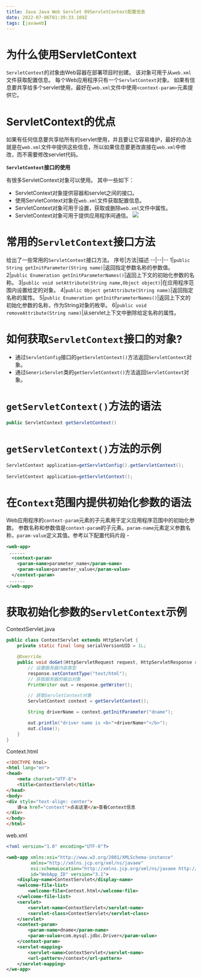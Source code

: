 ```yaml
---
title: Java Java Web Servlet 09ServletContext配置信息
date: 2022-07-06T01:39:33.109Z
tags: [javaweb]
---
```

# 为什么使用ServletContext
`ServletContext`的对象由Web容器在部署项目时创建。 该对象可用于从`web.xml`文件获取配置信息。 每个Web应用程序只有一个`ServletContext`对象。
如果有信息要共享给多个servlet使用，最好在`web.xml`文件中使用`<context-param>`元素提供它。

# ServletContext的优点
如果有任何信息要共享给所有的servlet使用，并且要让它容易维护，最好的办法就是在`web.xml`文件中提供这些信息，所以如果信息要更改直接在`web.xml`中修改，而不需要修改servlet代码。

**`ServletContext`接口的使用**

有很多ServletContext对象可以使用。 其中一些如下：
* ServletContext对象提供容器和servlet之间的接口。
* 使用ServletContext对象在`web.xml`文件获取配置信息。
* ServletContext对象可用于设置，获取或删除`web.xml`文件中属性。
* ServletContext对象可用于提供应用程序间通信。
![](../../../images/SevletContext的优点.jpg)

# 常用的`ServletContext`接口方法
给出了一些常用的`ServletContext`接口方法。
序号|方法|描述
--|--|--
1|`public String getInitParameter(String name)`|返回指定参数名称的参数值。
2|`public Enumeration getInitParameterNames()`|返回上下文的初始化参数的名称。
3|`public void setAttribute(String name,Object object)`|在应用程序范围内设置给定的对象。
4|`public Object getAttribute(String name)`|返回指定名称的属性。
5|`public Enumeration getInitParameterNames()`|返回上下文的初始化参数的名称，作为String对象的枚举。
6|`public void removeAttribute(String name)`|从servlet上下文中删除给定名称的属性。

# 如何获取`ServletContext`接口的对象?
 * 通过`ServletConfig`接口的`getServletContext()`方法返回`ServletContext`对象。
 * 通过`GenericServlet`类的`getServletContext()`方法返回`ServletContext`对象。

# `getServletContext()`方法的语法
~~~java
public ServletContext getServletContext()
~~~
# `getServletContext()`方法的示例
~~~java
ServletContext application=getServletConfig().getServletContext();  
 
ServletContext application=getServletContext();
~~~
# 在`Context`范围内提供初始化参数的语法
Web应用程序的`context-param`元素的子元素用于定义应用程序范围中的初始化参数。 参数名称和参数值是`context-param`的子元素。`param-name`元素定义参数名称，`param-value`定义其值。参考以下配置代码片段 -
~~~xml
<web-app>  
 ......  
  <context-param>  
    <param-name>parameter_name</param-name>  
    <param-value>parameter_value</param-value>  
  </context-param>
 ......  
</web-app>
~~~

# 获取初始化参数的`ServletContext`示例

ContextServlet.java
~~~java
public class ContextServlet extends HttpServlet {
    private static final long serialVersionUID = 1L;

    @Override
    public void doGet(HttpServletRequest request, HttpServletResponse response) throws IOException {
        // 设置服务器内容类型
        response.setContentType("text/html");
        // 获取服务器的输出对象
        PrintWriter out = response.getWriter();

        // 获取ServletContext对象
        ServletContext context = getServletContext();

        String driverName = context.getInitParameter("dname");

        out.println("driver name is <b>"+driverName+"</b>");
        out.close();
    }
}
~~~

Context.html
~~~html
<!DOCTYPE html>
<html lang="en">
<head>
    <meta charset="UTF-8">
    <title>ContextServlet</title>
</head>
<body>
<div style="text-align: center">
    请<a href="context">点击这里</a>查看Context信息
</div>
</body>
</html>
~~~

web.xml
~~~xml
<?xml version="1.0" encoding="UTF-8"?>

<web-app xmlns:xsi="http://www.w3.org/2001/XMLSchema-instance"
         xmlns="http://xmlns.jcp.org/xml/ns/javaee"
         xsi:schemaLocation="http://xmlns.jcp.org/xml/ns/javaee http://xmlns.jcp.org/xml/ns/javaee/web-app_3_1.xsd"
         id="WebApp_ID" version="3.1">
    <display-name>ContextServlet</display-name>
    <welcome-file-list>
        <welcome-file>Context.html</welcome-file>
    </welcome-file-list>
    <servlet>
        <servlet-name>ContextServlet</servlet-name>
        <servlet-class>ContextServlet</servlet-class>
    </servlet>
    <context-param>
        <param-name>dname</param-name>
        <param-value>com.mysql.jdbc.Driver</param-value>
    </context-param>
    <servlet-mapping>
        <servlet-name>ContextServlet</servlet-name>
        <url-pattern>/context</url-pattern>
    </servlet-mapping>
</we-app>
~~~



